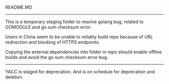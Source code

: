README.MD

---

This is a temporary staging folder to resolve golang bug, related to GOMODULE and go.sum checksum error.

Users in China seem to be unable to reliably build repo because of URL redirection and blocking of HTTPS endpoints.

Copying the external dependencies into folder in repo should enable offline builds and avoid the go sum checksum error bug.

---

YACC is staged for deprecation. And is on schedule for deprecation and deletion.

